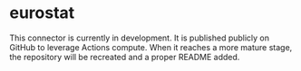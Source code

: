 # eurostat

This connector is currently in development. It is published publicly on GitHub to leverage Actions compute. When it reaches a more mature stage, the repository will be recreated and a proper README added.